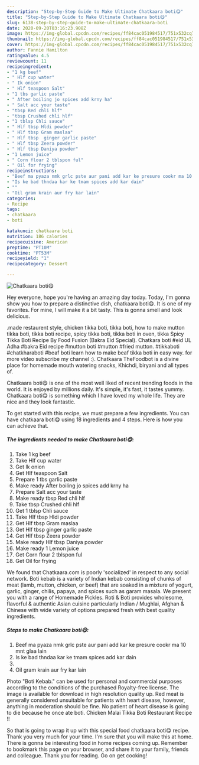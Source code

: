 ```yaml
---
description: "Step-by-Step Guide to Make Ultimate Chatkaara boti😋"
title: "Step-by-Step Guide to Make Ultimate Chatkaara boti😋"
slug: 6138-step-by-step-guide-to-make-ultimate-chatkaara-boti
date: 2020-09-20T03:16:23.908Z
image: https://img-global.cpcdn.com/recipes/ff84cac051984517/751x532cq70/chatkaara-boti😋-recipe-main-photo.jpg
thumbnail: https://img-global.cpcdn.com/recipes/ff84cac051984517/751x532cq70/chatkaara-boti😋-recipe-main-photo.jpg
cover: https://img-global.cpcdn.com/recipes/ff84cac051984517/751x532cq70/chatkaara-boti😋-recipe-main-photo.jpg
author: Fannie Hamilton
ratingvalue: 4.5
reviewcount: 11
recipeingredient:
- "1 kg beef"
- " Hlf cup water"
- " Ik onion"
- " Hlf teaspoon Salt"
- "1 tbs garlic paste"
- " After boiling jo spices add krny ha"
- " Salt acc your taste"
- "tbsp Red chli hlf"
- "tbsp Crushed chli hlf"
- "1 tblsp Chli sauce"
- " Hlf tbsp Hldi powder"
- " Hlf tbsp Gram maslaa"
- " Hlf tbsp  ginger garlic paste"
- " Hlf tbsp Zeera powder"
- " Hlf tbsp Daniya powder"
- "1 Lemon juice"
- " Corn flour 2 tblspon ful"
- " Oil for frying"
recipeinstructions:
- "Beef ma pyaza nmk grlc pste aur pani add kar ke presure cookr ma 10 mnt glaa lain"
- "Is ke bad thndaa kar ke tmam spices add kar dain"
- ""
- "Oil gram krain aur fry kar lain"
categories:
- Recipe
tags:
- chatkaara
- boti

katakunci: chatkaara boti 
nutrition: 186 calories
recipecuisine: American
preptime: "PT10M"
cooktime: "PT53M"
recipeyield: "1"
recipecategory: Dessert

---
```



![Chatkaara boti😋](https://img-global.cpcdn.com/recipes/ff84cac051984517/751x532cq70/chatkaara-boti😋-recipe-main-photo.jpg)

Hey everyone, hope you're having an amazing day today. Today, I'm gonna show you how to prepare a distinctive dish, chatkaara boti😋. It is one of my favorites. For mine, I will make it a bit tasty. This is gonna smell and look delicious.

.made restaurent style, chicken tikka boti, tikka boti, how to make mutton tikka boti, tikka boti recipe, spicy tikka boti, tikka boti in oven, tikka Spicy Tikka Boti Recipe By Food Fusion (Bakra Eid Special). Chatkara boti #eid UL Adha #bakra Eid recipe #mutton boti #mutton #fried mutton. #tikkaboti #chatkharaboti #beaf boti learn how to make beaf tikka boti in easy way. for more video subscribe my channel :). Chatkaara TheFoodbot is a divine place for homemade mouth watering snacks, Khichdi, biryani and all types of.

Chatkaara boti😋 is one of the most well liked of recent trending foods in the world. It is enjoyed by millions daily. It's simple, it's fast, it tastes yummy. Chatkaara boti😋 is something which I have loved my whole life. They are nice and they look fantastic.


To get started with this recipe, we must prepare a few ingredients. You can have chatkaara boti😋 using 18 ingredients and 4 steps. Here is how you can achieve that.

<!--inarticleads1-->

##### The ingredients needed to make Chatkaara boti😋:

1. Take 1 kg beef
1. Take  Hlf cup water
1. Get  Ik onion
1. Get  Hlf teaspoon Salt
1. Prepare 1 tbs garlic paste
1. Make ready  After boiling jo spices add krny ha
1. Prepare  Salt acc your taste
1. Make ready tbsp Red chli hlf
1. Take tbsp Crushed chli hlf
1. Get 1 tblsp Chli sauce
1. Take  Hlf tbsp Hldi powder
1. Get  Hlf tbsp Gram maslaa
1. Get  Hlf tbsp  ginger garlic paste
1. Get  Hlf tbsp Zeera powder
1. Make ready  Hlf tbsp Daniya powder
1. Make ready 1 Lemon juice
1. Get  Corn flour 2 tblspon ful
1. Get  Oil for frying


We found that Chatkaara.com is poorly &#39;socialized&#39; in respect to any social network. Boti kebab is a variety of Indian kebab consisting of chunks of meat (lamb, mutton, chicken, or beef) that are soaked in a mixture of yogurt, garlic, ginger, chilis, papaya, and spices such as garam masala. We present you with a range of Homemade Pickles. Roti &amp; Boti provides wholesome, flavorful &amp; authentic Asian cuisine particularly Indian / Mughlai, Afghan &amp; Chinese with wide variety of options prepared fresh with best quality ingredients. 

<!--inarticleads2-->

##### Steps to make Chatkaara boti😋:

1. Beef ma pyaza nmk grlc pste aur pani add kar ke presure cookr ma 10 mnt glaa lain
1. Is ke bad thndaa kar ke tmam spices add kar dain
1. 
1. Oil gram krain aur fry kar lain


Photo &#34;Boti Kebab.&#34; can be used for personal and commercial purposes according to the conditions of the purchased Royalty-free license. The image is available for download in high resolution quality up. Red meat is generally considered unsuitable for patients with heart disease, however, anything in moderation should be fine. No patient of heart disease is going to die because he once ate boti. Chicken Malai Tikka Boti Restaurant Recipe !! 

So that is going to wrap it up with this special food chatkaara boti😋 recipe. Thank you very much for your time. I'm sure that you will make this at home. There is gonna be interesting food in home recipes coming up. Remember to bookmark this page on your browser, and share it to your family, friends and colleague. Thank you for reading. Go on get cooking!
